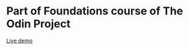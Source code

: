 # Part of Foundations course of The Odin Project

[Live demo](https://seventimes.github.io/google-homepage/)
